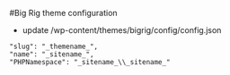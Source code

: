 #Big Rig theme configuration

- update /wp-content/themes/bigrig/config/config.json
```
"slug": "_themename_",
"name": "_sitename_",
"PHPNamespace": "_sitename_\\_sitename_"
```